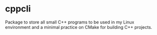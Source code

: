 # cppcli
Package to store all small C++ programs to be used in my Linux environment and a minimal practice on CMake for building C++ projects.
